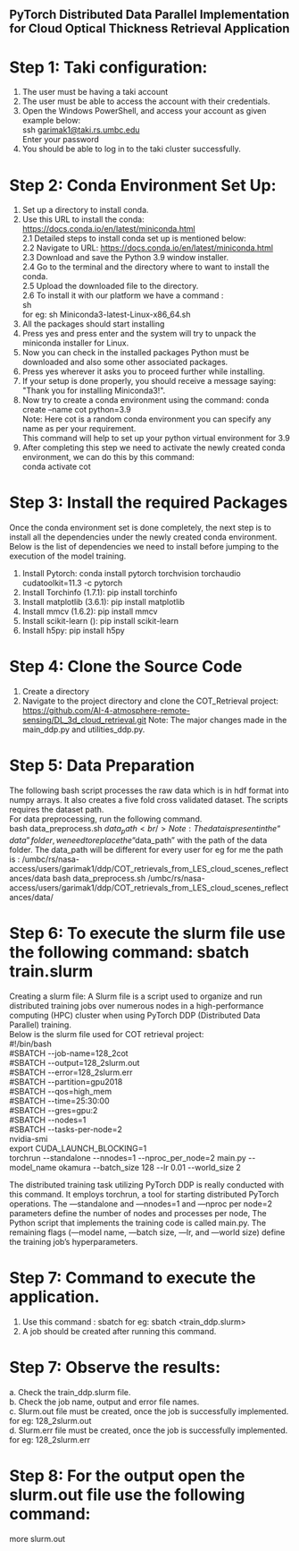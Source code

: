 ## PyTorch Distributed Data Parallel Implementation for Cloud Optical Thickness Retrieval Application

# Step 1: Taki configuration:
1. The user must be having a taki account
2. The user must be able to access the account with their credentials.
3. Open the Windows PowerShell, and access your account as given example below: <br />
    ssh garimak1@taki.rs.umbc.edu <br />
    Enter your password <br />
4. You should be able to log in to the taki cluster successfully.

# Step 2: Conda Environment Set Up:
1. Set up a directory to install conda. <br />
2. Use this URL to install the conda: https://docs.conda.io/en/latest/miniconda.html <br />
    2.1 Detailed steps to install conda set up is mentioned below: <br />
    2.2 Navigate to URL: https://docs.conda.io/en/latest/miniconda.html <br />
    2.3 Download and save the Python 3.9 window installer. <br />
    2.4 Go to the terminal and the directory where to want to install the conda. <br />
    2.5 Upload the downloaded file to the directory. <br />
    2.6 To install it with our platform we have a command : <br />
        sh <filename> <br />
        for eg: sh  Miniconda3-latest-Linux-x86_64.sh <br />
3. All the packages should start installing 
4. Press yes and press enter and the system will try to unpack the miniconda installer for Linux.
5. Now you can check in the installed packages Python must be downloaded and also some other associated packages.
6. Press yes wherever it asks you to proceed further while installing.
7. If your setup is done properly, you should receive a message saying: "Thank you for installing Miniconda3!".
8. Now try to create a conda environment using the command: conda create –name cot python=3.9   <br />
Note: Here cot is a random conda environment you can specify any name as per your requirement.  <br />
      This command will help to set up your python virtual environment for 3.9
9. After completing this step we need to activate the newly created conda environment, we can do this by this command:<br />
    conda activate cot

# Step 3: Install the required Packages
 Once the conda environment set is done completely, the next step is to install all the dependencies under the newly created conda environment. <br />
 Below is the list of dependencies we need to install before jumping to the execution of the model training.
1. Install Pytorch: conda install pytorch torchvision torchaudio cudatoolkit=11.3 -c pytorch
2. Install Torchinfo (1.7.1): pip install torchinfo
3. Install matplotlib (3.6.1): pip install matplotlib
4. Install mmcv (1.6.2): pip install mmcv
5. Install scikit-learn (): pip install scikit-learn
6. Install h5py: pip install h5py

# Step 4: Clone the Source Code
1. Create a directory 
2. Navigate to the project directory and clone the COT_Retrieval project: https://github.com/AI-4-atmosphere-remote-sensing/DL_3d_cloud_retrieval.git
Note: The major changes made in the main_ddp.py and utilities_ddp.py.

# Step 5: Data Preparation
The following bash script processes the raw data which is in hdf format into numpy arrays. It also creates a five fold cross validated dataset. The scripts requires the dataset path. <br />
For data preprocessing, run the following command. <br />
bash data_preprocess.sh $data_path <br />
Note: The data is present in the “data” folder, we need to replace the “$data_path”  with the path of the data folder.
The data_path will be different for every user for eg for me the path is : /umbc/rs/nasa-access/users/garimak1/ddp/COT_retrievals_from_LES_cloud_scenes_reflectances/data
 bash data_preprocess.sh /umbc/rs/nasa-access/users/garimak1/ddp/COT_retrievals_from_LES_cloud_scenes_reflectances/data/

# Step 6: To execute the slurm file use the following command: sbatch train.slurm
Creating a slurm file: A Slurm file is a script used to organize and run distributed training jobs over numerous nodes in a high-performance computing (HPC) cluster when using PyTorch DDP (Distributed Data Parallel) training. <br />
Below is the slurm file used for COT retrieval project: <br />
#!/bin/bash <br />
#SBATCH --job-name=128_2cot  <br />
#SBATCH --output=128_2slurm.out <br />
#SBATCH --error=128_2slurm.err <br />
#SBATCH --partition=gpu2018 <br />
#SBATCH --qos=high_mem <br />
#SBATCH --time=25:30:00  <br />
#SBATCH --gres=gpu:2 <br />
#SBATCH --nodes=1 <br />
#SBATCH --tasks-per-node=2 <br />
nvidia-smi <br />
export CUDA_LAUNCH_BLOCKING=1 <br />
torchrun --standalone --nnodes=1 --nproc_per_node=2 main.py --model_name okamura --batch_size 128 --lr 0.01 --world_size 2 <br />

The distributed training task utilizing PyTorch DDP is really conducted with this command. It employs torchrun, a tool for starting distributed PyTorch operations. The —standalone and —nnodes=1 and —nproc per node=2 parameters define the number of nodes and processes per node, The Python script that implements the training code is called main.py. The remaining flags (—model name, —batch size, —lr, and —world size) define the training job’s hyperparameters.

# Step 7: Command to execute the application.
1. Use this command : sbatch <slurm file>
    for eg: sbatch <train_ddp.slurm>
2. A job should be created after running this command.

# Step 7: Observe the results:
  a. Check the train_ddp.slurm file. <br />
  b. Check the job name, output and error file names.  <br />
  c. Slurm.out file must be created, once the job is successfully implemented. for eg: 128_2slurm.out<br />
  d. Slurm.err file must be created, once the job is successfully implemented. for eg: 128_2slurm.err<br />

# Step 8: For the output open the slurm.out file use the following command:
 more slurm.out
